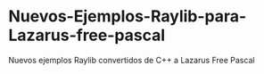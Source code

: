 # Nuevos-Ejemplos-Raylib-para-Lazarus-free-pascal
Nuevos ejemplos Raylib convertidos de C++ a Lazarus Free Pascal
